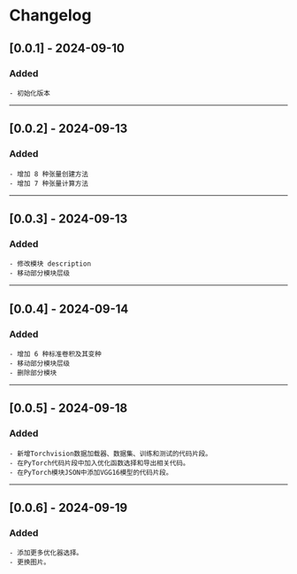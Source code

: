 # Changelog

## [0.0.1] - 2024-09-10

### Added

    - 初始化版本


----

## [0.0.2] - 2024-09-13

### Added

    - 增加 8 种张量创建方法
    - 增加 7 种张量计算方法


----

## [0.0.3] - 2024-09-13

### Added

    - 修改模块 description
    - 移动部分模块层级


----

## [0.0.4] - 2024-09-14

### Added

    - 增加 6 种标准卷积及其变种
    - 移动部分模块层级
    - 删除部分模块

----

## [0.0.5] - 2024-09-18

### Added

    - 新增Torchvision数据加载器、数据集、训练和测试的代码片段。
    - 在PyTorch代码片段中加入优化函数选择和导出相关代码。
    - 在PyTorch模块JSON中添加VGG16模型的代码片段。


----

## [0.0.6] - 2024-09-19

### Added

    - 添加更多优化器选择。
    - 更换图片。